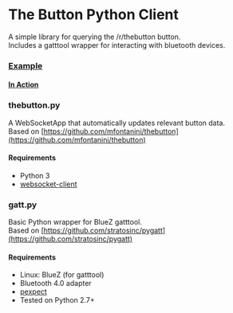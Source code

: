 # The Button Python Client

A simple library for querying the /r/thebutton button.  
Includes a gatttool wrapper for interacting with bluetooth devices.

### [Example](https://github.com/ALPSquid/thebutton-monitor/blob/master/src/example.py)
#### [In Action](https://gfycat.com/FrankCorruptJackal)

### thebutton.py
A WebSocketApp that automatically updates relevant button data.  
Based on [https://github.com/mfontanini/thebutton](https://github.com/mfontanini/thebutton)

#### Requirements
- Python 3
- [websocket-client](https://pypi.python.org/pypi/websocket-client)


### gatt.py
Basic Python wrapper for BlueZ gatttool.  
Based on [https://github.com/stratosinc/pygatt](https://github.com/stratosinc/pygatt)

#### Requirements
- Linux: BlueZ (for gatttool)
- Bluetooth 4.0 adapter
- [pexpect](https://pypi.python.org/pypi/pexpect)
- Tested on Python 2.7+
